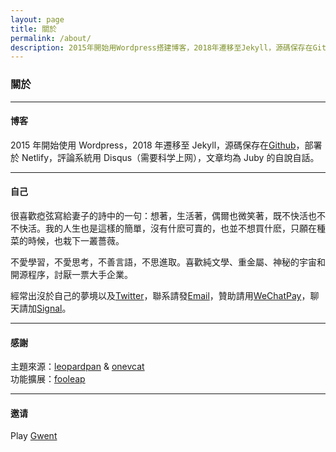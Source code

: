 ```yaml
---
layout: page 
title: 關於
permalink: /about/
description: 2015年開始用Wordpress搭建博客，2018年遷移至Jekyll，源碼保存在Github，部署於Netlify，評論系統由Valine支持，文章均為Juby的自說自話。
---
```


### 關於

------------------

#### 博客

2015 年開始使用 Wordpress，2018 年遷移至 Jekyll，源碼保存在[Github](https://github.com/jubyshu/nagisaao)，部署於 Netlify，評論系統用 Disqus（需要科学上网），文章均為 Juby 的自說自話。

-------------------

#### 自己

很喜歡瘂弦寫給妻子的詩中的一句：想著，生活著，偶爾也微笑著，既不快活也不不快活。我的人生也是這樣的簡單，沒有什麽可賣的，也並不想買什麽，只願在種菜的時候，也栽下一叢薔薇。

不愛學習，不愛思考，不善言語，不思進取。喜歡純文學、重金屬、神秘的宇宙和開源程序，討厭一票大手企業。

經常出沒於自己的夢境以及[Twitter](https://twitter.com/jubyshu)，聯系請發[Email](mailto:hbt5aggwr@relay.firefox.com)，贊助請用[WeChatPay](/images/wechat_pay.webp)，聊天請加[Signal](https://bit.ly/3rMIP6f)。

-------------------

#### 感謝

主題來源：[leopardpan](https://github.com/leopardpan/leopardpan.github.io/) & [onevcat](https://github.com/onevcat/vno-jekyll)  
功能擴展：[fooleap](https://blog.fooleap.org/)

-------------------

#### 邀请
Play [Gwent](https://www.playgwent.com/invite-a-friend/2FLB89WUDE)
